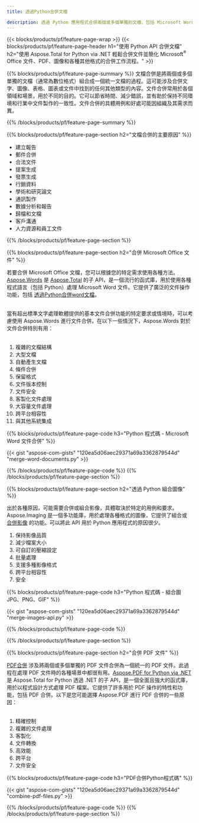```yaml
---
title: 透過Python合併文檔

description: 透過 Python 應用程式合併兩個或多個單獨的文檔，包括 Microsoft Word、Excel、PowerPoint、PDF 和圖像。透過應用程式線上測試合併結果。
---
```


{{< blocks/products/pf/feature-page-wrap >}}
{{< blocks/products/pf/feature-page-header h1="使用 Python API 合併文檔" h2="使用 Aspose.Total for Python via .NET 輕鬆合併文件並簡化 Microsoft<sup>&reg;</sup> Office 文件、PDF、圖像和各種其他格式的合併工作流程。" >}}

{{% blocks/products/pf/feature-page-summary %}}
文檔合併是將兩個或多個單獨的文檔（通常為數位格式）組合成一個統一文檔的過程。這可能涉及合併文字、圖像、表格、圖表或文件中找到的任何其他類型的內容。文件合併常用於各個領域和場景，用於不同的目的。它可以節省時間、減少錯誤，並有助於保持不同環境和行業中文件製作的一致性。文件合併的具體用例和好處可能因組織及其需求而異。

{{% /blocks/products/pf/feature-page-summary  %}}

{{% blocks/products/pf/feature-page-section  h2="文檔合併的主要原因" %}}

- 建立報告
- 郵件合併
- 合法文件
- 提案生成
- 發票生成
- 行銷資料
- 學術和研究論文
- 通訊製作
- 數據分析和報告
- 歸檔和文檔
- 客戶溝通
- 人力資源和員工文件

{{% /blocks/products/pf/feature-page-section %}}

{{% blocks/products/pf/feature-page-section  h2="合併 Microsoft Office 文件" %}}

若要合併 Microsoft Office 文檔，您可以根據您的特定需求使用各種方法。[Aspose.Words](https://products.aspose.com/words/family/) 是 [Aspose.Total](https://products.aspose.com/total/family/) 的子 API，是一個流行的函式庫，用於使用各種程式語言（包括 Python）處理 Microsoft Word 文件。它提供了廣泛的文件操作功能，包括 [透過Python合併word文檔](https://products.aspose.com/total/python-net/merge/word/)。<br /><br />

當有超出標準文字處理軟體提供的基本文件合併功能的特定要求或情境時，可以考慮使用 Aspose.Words 進行文件合併。在以下一些情況下，Aspose.Words 對於文件合併特別有用：<br /><br />

1. 複雜的文檔結構<br />
2. 大型文檔<br />
3. 自動產生文檔<br />
4. 條件合併<br />
5. 保留格式<br />
6. 文件版本控制<br />
7. 文件安全<br />
8. 客製化文件處理<br />
9. 大容量文件處理<br />
10. 跨平台相容性<br />
11. 與其他系統集成<br />


{{% blocks/products/pf/feature-page-code h3="Python 程式碼 - Microsoft Word 文件合併" %}}

{{< gist "aspose-com-gists" "120ea5d06aec29371a69a3362879544d" "merge-word-documents.py" >}}

{{% /blocks/products/pf/feature-page-code  %}}
{{% /blocks/products/pf/feature-page-section %}}

{{% blocks/products/pf/feature-page-section  h2="透過 Python 組合圖像" %}}

出於各種原因，可能需要合併或組合影像，具體取決於特定的用例和要求。Aspose.Imaging 是一個多功能庫，用於處理各種格式的圖像，它提供了組合或 [合併影像](https://products.aspose.com/total/python-net/merge/image/) 的功能。可以將此 API 用於 Python 應用程式的原因很少。<br />

1. 保持影像品質
1. 減少檔案大小
1. 可自訂的壓縮設定
1. 批量處理
1. 支援多種影像格式
1. 跨平台相容性 
1. 安全

{{% blocks/products/pf/feature-page-code h3="Python 程式碼 - 組合圖 JPG、PNG、GIF" %}}

{{< gist "aspose-com-gists" "120ea5d06aec29371a69a3362879544d" "merge-images-api.py" >}}

{{% /blocks/products/pf/feature-page-code  %}}

{{% /blocks/products/pf/feature-page-section %}}

{{% blocks/products/pf/feature-page-section  h2="合併 PDF 文件" %}}

[PDF合併](https://products.aspose.com/total/python-net/merge/pdf/) 涉及將兩個或多個單獨的 PDF 文件合併為一個統一的 PDF 文件。此過程在處理 PDF 文件時的各種場景中都很有用。[Aspose.PDF for Python via .NET](https://products.aspose.com/pdf/python-net/) 是 Aspose.Total for Python 透過 .NET 的子 API，是一個全面且強大的函式庫，用於以程式設計方式處理 PDF 檔案。它提供了許多用於 PDF 操作的特性和功能，包括 PDF 合併。以下是您可能選擇 Aspose.PDF 進行 PDF 合併的一些原因：
<br /><br />

1. 精確控制
1. 複雜的文件處理
1. 客製化
1. 文件轉換
1. 高效能
1. 跨平台
1. 文件安全

{{% blocks/products/pf/feature-page-code h3="PDF合併Python程式碼" %}}

{{< gist "aspose-com-gists" "120ea5d06aec29371a69a3362879544d" "combine-pdf-files.py" >}}

{{% /blocks/products/pf/feature-page-code  %}}
{{% /blocks/products/pf/feature-page-section %}}